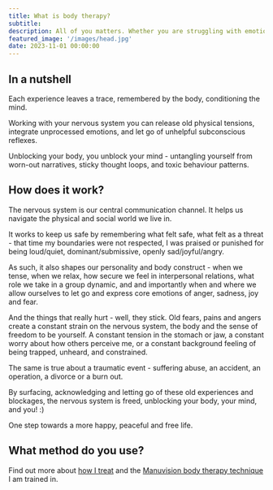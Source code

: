```yaml
---
title: What is body therapy?
subtitle: 
description: All of you matters. Whether you are struggling with emotional knots, negative thought loops, or chronic physical conditions, body therapy takes you seriously as a whole human being.
featured_image: '/images/head.jpg'
date: 2023-11-01 00:00:00
---
```


## In a nutshell

Each experience leaves a trace, remembered by the body, conditioning the mind.

Working with your nervous system you can release old physical tensions, integrate unprocessed emotions, and let go of unhelpful subconscious reflexes.

Unblocking your body, you unblock your mind - untangling yourself from worn-out narratives, sticky thought loops, and toxic behaviour patterns.

## How does it work?

The nervous system is our central communication channel.
It helps us navigate the physical and social world we live in.

It works to keep us safe by remembering what felt safe, what felt as a threat - that time my boundaries were not respected, I was praised or punished for being loud/quiet, dominant/submissive, openly sad/joyful/angry.

As such, it also shapes our personality and body construct - when we tense, when we relax, how secure we feel in interpersonal relations, what role we take in a group dynamic, and and importantly when and where we allow ourselves to let go and express core emotions of anger, sadness, joy and fear. 

And the things that really hurt - well, they stick.
Old fears, pains and angers create a constant strain on the nervous system, the body and the sense of freedom to be yourself.
A constant tension in the stomach or jaw, a constant worry about how others perceive me, or a constant background feeling of being trapped, unheard, and constrained.

The same is true about a traumatic event - suffering abuse, an accident, an operation, a divorce or a burn out.

By surfacing, acknowledging and letting go of these old experiences and blockages, the nervous system is freed, unblocking your body, your mind, and you! :) 

One step towards a more happy, peaceful and free life. 

## What method do you use?

Find out more about [how I treat](/treatments) and the [Manuvision body therapy technique](/about) I am trained in.
